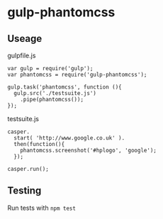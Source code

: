 
# gulp-phantomcss

## Useage

gulpfile.js

    var gulp = require('gulp');
    var phantomcss = require('gulp-phantomcss');

    gulp.task('phantomcss', function (){
      gulp.src('./testsuite.js')
        .pipe(phantomcss());
    });

testsuite.js

    casper.
      start( 'http://www.google.co.uk' ).
      then(function(){
        phantomcss.screenshot('#hplogo', 'google');
      });

    casper.run();


## Testing

Run tests with `npm test`
